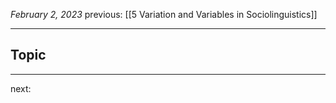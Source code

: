*February 2, 2023*
previous: [[5 Variation and Variables in Sociolinguistics]]

---

## Topic


---




next: